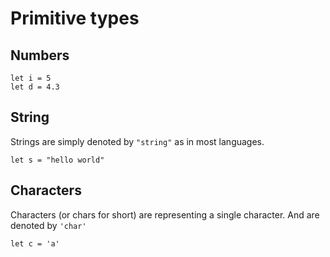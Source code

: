 # Primitive types
## Numbers
```kelp
let i = 5
let d = 4.3
```
## String
Strings are simply denoted by `"string"` as in most languages.
```kelp
let s = "hello world"
```

## Characters
Characters (or chars for short) are representing a single character. And are denoted by `'char'`
```kelp
let c = 'a'
```